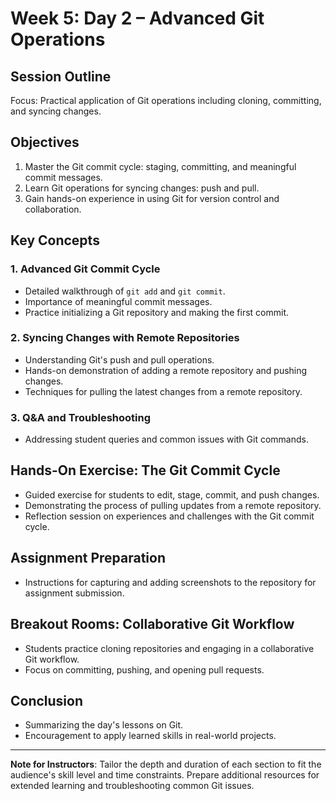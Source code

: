 # Week 5: Day 2 – Advanced Git Operations

## Session Outline

Focus: Practical application of Git operations including cloning, committing, and syncing changes.

## Objectives

1. Master the Git commit cycle: staging, committing, and meaningful commit messages.
2. Learn Git operations for syncing changes: push and pull.
3. Gain hands-on experience in using Git for version control and collaboration.

## Key Concepts

### 1. Advanced Git Commit Cycle

- Detailed walkthrough of `git add` and `git commit`.
- Importance of meaningful commit messages.
- Practice initializing a Git repository and making the first commit.

### 2. Syncing Changes with Remote Repositories

- Understanding Git's push and pull operations.
- Hands-on demonstration of adding a remote repository and pushing changes.
- Techniques for pulling the latest changes from a remote repository.

### 3. Q&A and Troubleshooting

- Addressing student queries and common issues with Git commands.

## Hands-On Exercise: The Git Commit Cycle

- Guided exercise for students to edit, stage, commit, and push changes.
- Demonstrating the process of pulling updates from a remote repository.
- Reflection session on experiences and challenges with the Git commit cycle.

## Assignment Preparation

- Instructions for capturing and adding screenshots to the repository for assignment submission.

## Breakout Rooms: Collaborative Git Workflow

- Students practice cloning repositories and engaging in a collaborative Git workflow.
- Focus on committing, pushing, and opening pull requests.

## Conclusion

- Summarizing the day's lessons on Git.
- Encouragement to apply learned skills in real-world projects.

---

**Note for Instructors**: Tailor the depth and duration of each section to fit the audience's skill level and time constraints. Prepare additional resources for extended learning and troubleshooting common Git issues.
